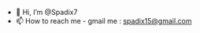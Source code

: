 - 👋 Hi, I’m @Spadix7
- 📫 How to reach me - gmail me : spadix15@gmail.com

<!---
Spadix7/Spadix7 is a ✨ special ✨ repository because its `README.md` (this file) appears on your GitHub profile.
You can click the Preview link to take a look at your changes.
--->

